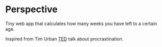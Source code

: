 # Perspective

Tiny web app that calculates how many weeks you have left to a certain age.

Inspired from Tim Urban [TED](https://www.youtube.com/watch?v=arj7oStGLkU) talk about procrastination.
